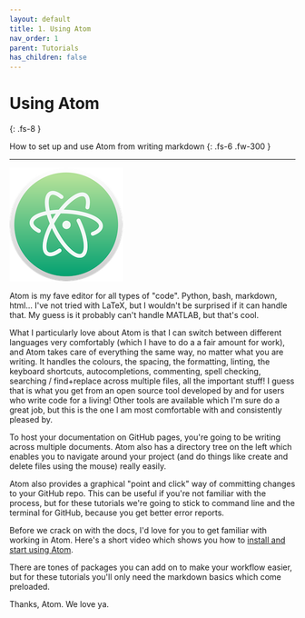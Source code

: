 ```yaml
---
layout: default
title: 1. Using Atom
nav_order: 1
parent: Tutorials
has_children: false
---
```



# Using Atom
{: .fs-8 }

How to set up and use Atom from writing markdown
{: .fs-6 .fw-300 }

---

![logo-atom](../../img/atom-200.png)

Atom is my fave editor for all types of "code". Python, bash, markdown, html... I've not tried with LaTeX, but I wouldn't be surprised if it can handle that. My guess is it probably can't handle MATLAB, but that's cool.

What I particularly love about Atom is that I can switch between different languages very comfortably (which I have to do a a fair amount for work), and Atom takes care of everything the same way, no matter what you are writing. It handles the colours, the spacing, the formatting, linting, the keyboard shortcuts, autocompletions, commenting, spell checking, searching / find+replace across multiple files, all the important stuff! I guess that is what you get from an open source tool developed by and for users who write code for a living! Other tools are available which I'm sure do a great job, but this is the one I am most comfortable with and consistently pleased by.

To host your documentation on GitHub pages, you're going to be writing across multiple documents. Atom also has a directory tree on the left which enables you to navigate around your project (and do things like create and delete files using the mouse) really easily.

Atom also provides a graphical "point and click" way of committing changes to your GitHub repo. This can be useful if you're not familiar with the process, but for these tutorials we're going to stick to command line and the terminal for GitHub, because you get better error reports.

Before we crack on with the docs, I'd love for you to get familiar with working in Atom. Here's a short video which shows you how to [install and start using Atom](https://www.youtube.com/watch?v=EyG20hhON6E).

There are tones of packages you can add on to make your workflow easier, but for these tutorials you'll only need the markdown basics which come preloaded.

Thanks, Atom. We love ya.
